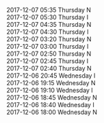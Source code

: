 2017-12-07 05:35 Thursday  N  
2017-12-07 05:30 Thursday  I  
2017-12-07 04:35 Thursday  N  
2017-12-07 04:30 Thursday  I  
2017-12-07 03:20 Thursday  N  
2017-12-07 03:00 Thursday  I  
2017-12-07 02:50 Thursday  N  
2017-12-07 02:45 Thursday  I  
2017-12-07 02:40 Thursday  N  
2017-12-06 20:45 Wednesday  I  
2017-12-06 19:15 Wednesday  N  
2017-12-06 19:10 Wednesday  I  
2017-12-06 18:45 Wednesday  N  
2017-12-06 18:40 Wednesday  I  
2017-12-06 18:00 Wednesday  N  
